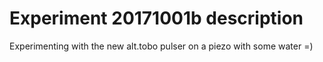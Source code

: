 # Experiment 20171001b description


Experimenting with the new alt.tobo pulser on a piezo with some water =)
